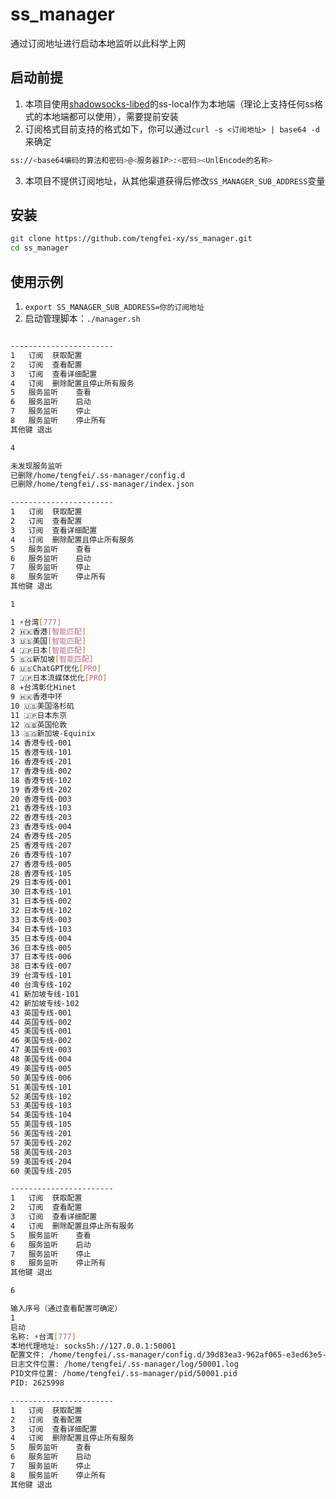 # ss_manager

通过订阅地址进行启动本地监听以此科学上网

## 启动前提
  1. 本项目使用[shadowsocks-libed](https://github.com/shadowsocksr-backup/shadowsocksr-libev)的ss-local作为本地端（理论上支持任何ss格式的本地端都可以使用），需要提前安装
  2. 订阅格式目前支持的格式如下，你可以通过`curl -s <订阅地址> | base64 -d`来确定

```bash
ss://<base64编码的算法和密码>@<服务器IP>:<密码><UnlEncode的名称>
```
  3. 本项目不提供订阅地址，从其他渠道获得后修改`SS_MANAGER_SUB_ADDRESS`变量


## 安装

```bash
git clone https://github.com/tengfei-xy/ss_manager.git
cd ss_manager

```

## 使用示例

1. `export SS_MANAGER_SUB_ADDRESS=你的订阅地址`
2. 启动管理脚本：`./manager.sh`

```bash

-----------------------
1	订阅	获取配置
2	订阅	查看配置
3	订阅	查看详细配置
4	订阅	删除配置且停止所有服务
5	服务监听	查看
6	服务监听	启动
7	服务监听	停止
8	服务监听	停止所有
其他键	退出

4

未发现服务监听
已删除/home/tengfei/.ss-manager/config.d
已删除/home/tengfei/.ss-manager/index.json

-----------------------
1	订阅	获取配置
2	订阅	查看配置
3	订阅	查看详细配置
4	订阅	删除配置且停止所有服务
5	服务监听	查看
6	服务监听	启动
7	服务监听	停止
8	服务监听	停止所有
其他键	退出

1

1 ⚡️台湾[777]
2 🇭🇰香港[智能匹配]
3 🇺🇸美国[智能匹配]
4 🇯🇵日本[智能匹配]
5 🇸🇬新加坡[智能匹配]
6 🇺🇸ChatGPT优化[PRO]
7 🇯🇵日本流媒体优化[PRO]
8 ✈️台湾彰化Hinet
9 🇭🇰香港中环
10 🇺🇸美国洛杉矶
11 🇯🇵日本东京
12 🇬🇧英国伦敦
13 🇸🇬新加坡-Equinix
14 香港专线-001
15 香港专线-101
16 香港专线-201
17 香港专线-002
18 香港专线-102
19 香港专线-202
20 香港专线-003
21 香港专线-103
22 香港专线-203
23 香港专线-004
24 香港专线-205
25 香港专线-207
26 香港专线-107
27 香港专线-005
28 香港专线-105
29 日本专线-001
30 日本专线-101
31 日本专线-002
32 日本专线-102
33 日本专线-003
34 日本专线-103
35 日本专线-004
36 日本专线-005
37 日本专线-006
38 日本专线-007
39 台湾专线-101
40 台湾专线-102
41 新加坡专线-101
42 新加坡专线-102
43 英国专线-001
44 英国专线-002
45 美国专线-001
46 美国专线-002
47 美国专线-003
48 美国专线-004
49 美国专线-005
50 美国专线-006
51 美国专线-101
52 美国专线-102
53 美国专线-103
54 美国专线-104
55 美国专线-105
56 美国专线-201
57 美国专线-202
58 美国专线-203
59 美国专线-204
60 美国专线-205

-----------------------
1	订阅	获取配置
2	订阅	查看配置
3	订阅	查看详细配置
4	订阅	删除配置且停止所有服务
5	服务监听	查看
6	服务监听	启动
7	服务监听	停止
8	服务监听	停止所有
其他键	退出

6

输入序号（通过查看配置可确定）
1
启动
名称: ⚡️台湾[777] 
本地代理地址: socks5h://127.0.0.1:50001
配置文件: /home/tengfei/.ss-manager/config.d/39d83ea3-962af065-e3ed63e5-feabe7fd.json
日志文件位置: /home/tengfei/.ss-manager/log/50001.log
PID文件位置: /home/tengfei/.ss-manager/pid/50001.pid
PID: 2625998

-----------------------
1	订阅	获取配置
2	订阅	查看配置
3	订阅	查看详细配置
4	订阅	删除配置且停止所有服务
5	服务监听	查看
6	服务监听	启动
7	服务监听	停止
8	服务监听	停止所有
其他键	退出


```